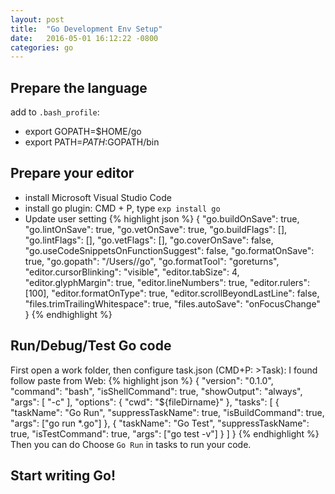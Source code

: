 ```yaml
---
layout: post
title:  "Go Development Env Setup"
date:   2016-05-01 16:12:22 -0800
categories: go
---
```


## Prepare the language
add to `.bash_profile`:

  - export GOPATH=$HOME/go
  - export PATH=$PATH:$GOPATH/bin

## Prepare your editor
  - install Microsoft Visual Studio Code
  - install go plugin: CMD + P, type `exp install go`
  - Update user setting
{% highlight json %}
{
    "go.buildOnSave": true,
    "go.lintOnSave": true,
    "go.vetOnSave": true,
    "go.buildFlags": [],
    "go.lintFlags": [],
    "go.vetFlags": [],
    "go.coverOnSave": false,
    "go.useCodeSnippetsOnFunctionSuggest": false,
    "go.formatOnSave": true,
    "go.gopath": "/Users/<username>/go",
    "go.formatTool": "goreturns",
    "editor.cursorBlinking": "visible",
    "editor.tabSize": 4,
    "editor.glyphMargin": true,
    "editor.lineNumbers": true,
    "editor.rulers": [100],
    "editor.formatOnType": true,
    "editor.scrollBeyondLastLine": false,
    "files.trimTrailingWhitespace": true,
    "files.autoSave": "onFocusChange"
}
{% endhighlight %}

## Run/Debug/Test Go code

First open a work folder, then configure task.json (CMD+P: >Task):
I found follow paste from Web:
{% highlight json %}
{
    "version": "0.1.0",
    "command": "bash",
    "isShellCommand": true,
    "showOutput": "always",
    "args": [
        "-c"
    ],
    "options": {
        "cwd": "${fileDirname}"
    },
    "tasks": [
        {
            "taskName": "Go Run",
            "suppressTaskName": true,
            "isBuildCommand": true,
            "args": ["go run *.go"]
        },
        {
            "taskName": "Go Test",
            "suppressTaskName": true,
            "isTestCommand": true,
            "args": ["go test -v"]
        }
    ]
}
{% endhighlight %}
Then you can do Choose `Go Run` in tasks to run your code.

## Start writing Go!
